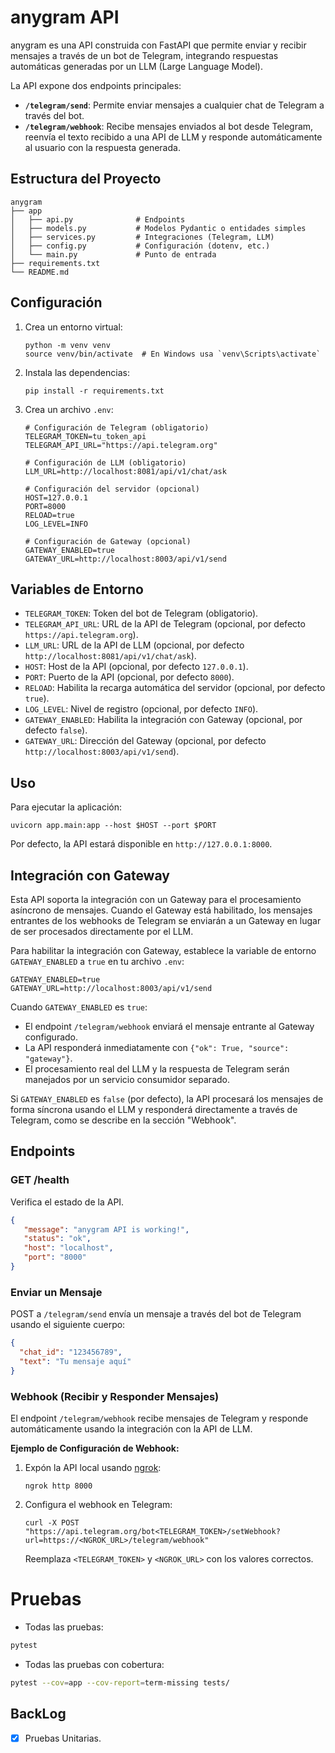 # anygram API

anygram es una API construida con FastAPI que permite enviar y recibir mensajes a través de un bot de Telegram, integrando respuestas automáticas generadas por un LLM (Large Language Model).

La API expone dos endpoints principales:

- **`/telegram/send`**: Permite enviar mensajes a cualquier chat de Telegram a través del bot.
- **`/telegram/webhook`**: Recibe mensajes enviados al bot desde Telegram, reenvía el texto recibido a una API de LLM y responde automáticamente al usuario con la respuesta generada.

## Estructura del Proyecto

```
anygram
├── app
│   ├── api.py              # Endpoints
│   ├── models.py           # Modelos Pydantic o entidades simples
│   ├── services.py         # Integraciones (Telegram, LLM)
│   ├── config.py           # Configuración (dotenv, etc.)
│   └── main.py             # Punto de entrada
├── requirements.txt
└── README.md
```

## Configuración

1. Crea un entorno virtual:
   ```
   python -m venv venv
   source venv/bin/activate  # En Windows usa `venv\Scripts\activate`
   ```

2. Instala las dependencias:
   ```
   pip install -r requirements.txt
   ```

3. Crea un archivo `.env`:
   ```
   # Configuración de Telegram (obligatorio)
   TELEGRAM_TOKEN=tu_token_api
   TELEGRAM_API_URL="https://api.telegram.org"

   # Configuración de LLM (obligatorio)
   LLM_URL=http://localhost:8081/api/v1/chat/ask

   # Configuración del servidor (opcional)
   HOST=127.0.0.1
   PORT=8000
   RELOAD=true
   LOG_LEVEL=INFO

   # Configuración de Gateway (opcional)
   GATEWAY_ENABLED=true
   GATEWAY_URL=http://localhost:8003/api/v1/send
   ```

## Variables de Entorno

- `TELEGRAM_TOKEN`: Token del bot de Telegram (obligatorio).
- `TELEGRAM_API_URL`: URL de la API de Telegram (opcional, por defecto `https://api.telegram.org`).
- `LLM_URL`: URL de la API de LLM (opcional, por defecto `http://localhost:8081/api/v1/chat/ask`).
- `HOST`: Host de la API (opcional, por defecto `127.0.0.1`).
- `PORT`: Puerto de la API (opcional, por defecto `8000`).
- `RELOAD`: Habilita la recarga automática del servidor (opcional, por defecto `true`).
- `LOG_LEVEL`: Nivel de registro (opcional, por defecto `INFO`).
- `GATEWAY_ENABLED`: Habilita la integración con Gateway (opcional, por defecto `false`).
- `GATEWAY_URL`: Dirección del Gateway (opcional, por defecto `http://localhost:8003/api/v1/send`).

## Uso

Para ejecutar la aplicación:
```
uvicorn app.main:app --host $HOST --port $PORT
```

Por defecto, la API estará disponible en `http://127.0.0.1:8000`.

## Integración con Gateway

Esta API soporta la integración con un Gateway para el procesamiento asíncrono de mensajes. Cuando el Gateway está habilitado, los mensajes entrantes de los webhooks de Telegram se enviarán a un Gateway en lugar de ser procesados directamente por el LLM.

Para habilitar la integración con Gateway, establece la variable de entorno `GATEWAY_ENABLED` a `true` en tu archivo `.env`:

```
GATEWAY_ENABLED=true
GATEWAY_URL=http://localhost:8003/api/v1/send
```

Cuando `GATEWAY_ENABLED` es `true`:
- El endpoint `/telegram/webhook` enviará el mensaje entrante al Gateway configurado.
- La API responderá inmediatamente con `{"ok": True, "source": "gateway"}`.
- El procesamiento real del LLM y la respuesta de Telegram serán manejados por un servicio consumidor separado.

Si `GATEWAY_ENABLED` es `false` (por defecto), la API procesará los mensajes de forma síncrona usando el LLM y responderá directamente a través de Telegram, como se describe en la sección "Webhook".

## Endpoints

### GET /health

Verifica el estado de la API.

```json
{
   "message": "anygram API is working!",
   "status": "ok",
   "host": "localhost",
   "port": "8000"
}
```

### Enviar un Mensaje

POST a `/telegram/send` envía un mensaje a través del bot de Telegram usando el siguiente cuerpo:

```json
{
  "chat_id": "123456789",
  "text": "Tu mensaje aquí"
}
```

### Webhook (Recibir y Responder Mensajes)

El endpoint `/telegram/webhook` recibe mensajes de Telegram y responde automáticamente usando la integración con la API de LLM.

**Ejemplo de Configuración de Webhook:**

1. Expón la API local usando [ngrok](https://ngrok.com/):
   ```
   ngrok http 8000
   ```

2. Configura el webhook en Telegram:
   ```
   curl -X POST "https://api.telegram.org/bot<TELEGRAM_TOKEN>/setWebhook?url=https://<NGROK_URL>/telegram/webhook"
   ```
   Reemplaza `<TELEGRAM_TOKEN>` y `<NGROK_URL>` con los valores correctos.

# Pruebas

- Todas las pruebas:

```bash
pytest
```

- Todas las pruebas con cobertura:

```bash
pytest --cov=app --cov-report=term-missing tests/
```

## BackLog

- [x] Pruebas Unitarias.